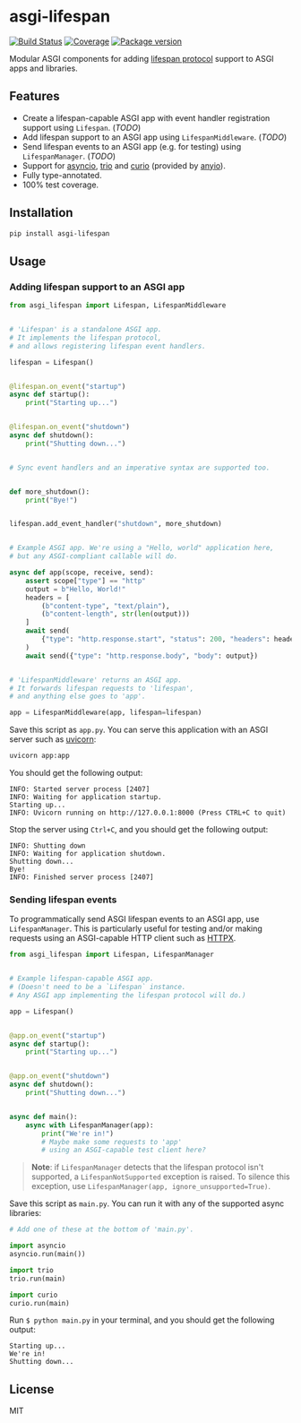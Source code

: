 # asgi-lifespan

[![Build Status](https://travis-ci.com/florimondmanca/asgi-lifespan.svg?branch=master)](https://travis-ci.com/florimondmanca/asgi-lifespan)
[![Coverage](https://codecov.io/gh/florimondmanca/asgi-lifespan/branch/master/graph/badge.svg)](https://codecov.io/gh/florimondmanca/asgi-lifespan)
[![Package version](https://badge.fury.io/py/asgi-lifespan.svg)](https://pypi.org/project/asgi-lifespan)

Modular ASGI components for adding [lifespan protocol](https://asgi.readthedocs.io/en/latest/specs/lifespan.html) support to ASGI apps and libraries.

## Features

- Create a lifespan-capable ASGI app with event handler registration support using `Lifespan`. (_TODO_)
- Add lifespan support to an ASGI app using `LifespanMiddleware`. (_TODO_)
- Send lifespan events to an ASGI app (e.g. for testing) using `LifespanManager`. (_TODO_)
- Support for [asyncio], [trio] and [curio] (provided by [anyio]).
- Fully type-annotated.
- 100% test coverage.

[asyncio]: https://docs.python.org/3/library/asyncio
[trio]: https://anyio.readthedocs.io/en/latest/
[curio]: https://anyio.readthedocs.io/en/latest/
[anyio]: https://anyio.readthedocs.io

## Installation

```bash
pip install asgi-lifespan
```

## Usage

### Adding lifespan support to an ASGI app

```python
from asgi_lifespan import Lifespan, LifespanMiddleware


# 'Lifespan' is a standalone ASGI app.
# It implements the lifespan protocol,
# and allows registering lifespan event handlers.

lifespan = Lifespan()


@lifespan.on_event("startup")
async def startup():
    print("Starting up...")


@lifespan.on_event("shutdown")
async def shutdown():
    print("Shutting down...")


# Sync event handlers and an imperative syntax are supported too.


def more_shutdown():
    print("Bye!")


lifespan.add_event_handler("shutdown", more_shutdown)


# Example ASGI app. We're using a "Hello, world" application here,
# but any ASGI-compliant callable will do.

async def app(scope, receive, send):
    assert scope["type"] == "http"
    output = b"Hello, World!"
    headers = [
        (b"content-type", "text/plain"),
        (b"content-length", str(len(output)))
    ]
    await send(
        {"type": "http.response.start", "status": 200, "headers": headers}
    )
    await send({"type": "http.response.body", "body": output})


# 'LifespanMiddleware' returns an ASGI app.
# It forwards lifespan requests to 'lifespan',
# and anything else goes to 'app'.

app = LifespanMiddleware(app, lifespan=lifespan)
```

Save this script as `app.py`. You can serve this application with an ASGI server such as [uvicorn]:

[uvicorn]: https://www.uvicorn.org/

```bash
uvicorn app:app
```

You should get the following output:

```console
INFO: Started server process [2407]
INFO: Waiting for application startup.
Starting up...
INFO: Uvicorn running on http://127.0.0.1:8000 (Press CTRL+C to quit)
```

Stop the server using `Ctrl+C`, and you should get the following output:

```console
INFO: Shutting down
INFO: Waiting for application shutdown.
Shutting down...
Bye!
INFO: Finished server process [2407]
```

### Sending lifespan events

To programmatically send ASGI lifespan events to an ASGI app, use `LifespanManager`. This is particularly useful for testing and/or making requests using an ASGI-capable HTTP client such as [HTTPX].

[httpx]: https://www.encode.io/httpx/

```python
from asgi_lifespan import Lifespan, LifespanManager


# Example lifespan-capable ASGI app.
# (Doesn't need to be a `Lifespan` instance.
# Any ASGI app implementing the lifespan protocol will do.)

app = Lifespan()


@app.on_event("startup")
async def startup():
    print("Starting up...")


@app.on_event("shutdown")
async def shutdown():
    print("Shutting down...")


async def main():
    async with LifespanManager(app):
        print("We're in!")
        # Maybe make some requests to 'app'
        # using an ASGI-capable test client here?
```

> **Note**: if `LifespanManager` detects that the lifespan protocol isn't supported, a `LifespanNotSupported` exception is raised. To silence this exception, use `LifespanManager(app, ignore_unsupported=True)`.

Save this script as `main.py`. You can run it with any of the supported async libraries:

```python
# Add one of these at the bottom of 'main.py'.

import asyncio
asyncio.run(main())

import trio
trio.run(main)

import curio
curio.run(main)
```

Run `$ python main.py` in your terminal, and you should get the following output:

```console
Starting up...
We're in!
Shutting down...
```

## License

MIT
